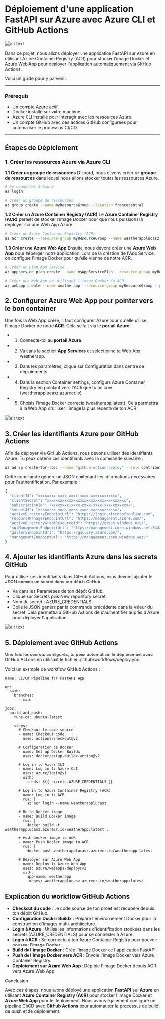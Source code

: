 # Déploiement d'une application FastAPI sur Azure avec Azure CLI et GitHub Actions

![alt text](image-2.png)

Dans ce projet, nous allons déployer une application FastAPI sur Azure en utilisant Azure Container Registry (ACR) pour stocker l'image Docker et Azure Web App pour déployer l'application automatiquement via GitHub Actions.

Voici un guide pour y parvenir.

***
### Prérequis
- Un compte Azure actif.
- Docker installé sur votre machine.
- Azure CLI installé pour interagir avec les ressources Azure.
- Un compte GitHub avec des actions GitHub configurées pour automatiser le processus CI/CD.
*** 
## Étapes de Déploiement
### 1. Créer les ressources Azure via Azure CLI

**1.1 Créer un groupe de ressources**
D'abord, nous devons créer un **groupe de ressources** dans lequel nous allons stocker toutes les ressources Azure.

```bash
# Se connecter à Azure
az login

# Créer un groupe de ressources
az group create --name myResourceGroup --location francecentral
```
**1.2 Créer un Azure Container Registry (ACR)**
Le **Azure Container Registry (ACR)** permet de stocker l'image Docker pour que nous puissions la déployer sur une Web App Azure.
```bash
# Créer un Azure Container Registry (ACR)
az acr create --resource-group myResourceGroup --name weatherapplucasz --sku Basic
```
**1.3 Créer une Azure Web App**
Ensuite, nous devons créer une **Azure Web App** pour héberger notre application. Lors de la création de l'App Service, on configure l'image Docker pour qu'elle vienne de notre ACR.

```bash
# Créer un plan App Service
az appservice plan create --name myAppServicePlan --resource-group myResourceGroup --sku B1 --is-linux

# Créer une Web App en utilisant l'image Docker du ACR
az webapp create --name weatherapp --resource-group myResourceGroup --plan myAppServicePlan --deployment-container-image-name weatherapplucasz.azurecr.io/weatherapp:latest
```

## 2. Configurer Azure Web App pour pointer vers le bon container
Une fois la Web App créée, il faut configurer Azure pour qu'elle utilise l'image Docker de notre **ACR**. Cela se fait via le **portail Azure**.

- 1. Connecte-toi au **portail Azure**.
- 2. Va dans la section **App Services** et sélectionne ta Web App weatherapp.
- 3. Dans les paramètres, clique sur Configuration dans centre de déploiements
- 4. Dans la section Container settings, configure Azure Container Registry en pointant vers l'ACR que tu as créé (weatherapplucasz.azurecr.io).
- 5. Choisis l'image Docker correcte (weatherapp:latest).
Cela permettra à la Web App d'utiliser l'image la plus récente de ton ACR.

![alt text](image.png)

## 3. Créer les identifiants Azure pour GitHub Actions
Afin de déployer via GitHub Actions, nous devons utiliser des identifiants Azure. Tu peux obtenir ces identifiants avec la commande suivante :
```bash
az ad sp create-for-rbac --name "github-action-deploy" --role contributor --scopes /subscriptions/<subscription-id>/resourceGroups/myResourceGroup --sdk-auth

```
Cette commande génère un JSON contenant les informations nécessaires pour l'authentification. Par exemple :
```bash
{
  "clientId": "xxxxxxxx-xxxx-xxxx-xxxx-xxxxxxxxxxxx",
  "clientSecret": "xxxxxxxxxxxxxxxxxxxxxxxxxxxxxxxxxxxx",
  "subscriptionId": "xxxxxxxx-xxxx-xxxx-xxxx-xxxxxxxxxxxx",
  "tenantId": "xxxxxxxx-xxxx-xxxx-xxxx-xxxxxxxxxxxx",
  "activeDirectoryEndpointUrl": "https://login.microsoftonline.com",
  "resourceManagerEndpointUrl": "https://management.azure.com/",
  "activeDirectoryGraphResourceId": "https://graph.windows.net/",
  "sqlManagementEndpointUrl": "https://management.core.windows.net:8443/",
  "galleryEndpointUrl": "https://gallery.azure.com/",
  "managementEndpointUrl": "https://management.core.windows.net/"
}
```

## 4. Ajouter les identifiants Azure dans les secrets GitHub
Pour utiliser ces identifiants dans GitHub Actions, nous devons ajouter le JSON comme un secret dans ton dépôt GitHub.

- Va dans les Paramètres de ton dépôt GitHub.
- Clique sur Secrets puis New repository secret.
- Nom du secret : AZURE_CREDENTIALS
- Colle le JSON généré par la commande précédente dans la valeur du secret.
Cela permettra à GitHub Actions de s'authentifier auprès d'Azure pour déployer l'application.

![alt text](image-1.png)

## 5. Déploiement avec GitHub Actions
Une fois les secrets configurés, tu peux automatiser le déploiement avec GitHub Actions en utilisant le fichier .github/workflows/deploy.yml.

Voici un exemple de workflow GitHub Actions :
```YML
name: CI/CD Pipeline for FastAPI App

on:
  push:
    branches:
      - main

jobs:
  build_and_push:
    runs-on: ubuntu-latest

    steps:
      # Checkout le code source
      - name: Checkout code
        uses: actions/checkout@v2

      # Configuration de Docker
      - name: Set up Docker Buildx
        uses: docker/setup-buildx-action@v2

      # Log in to Azure CLI
      - name: Log in to Azure CLI
        uses: azure/login@v1
        with:
          creds: ${{ secrets.AZURE_CREDENTIALS }}

      # Log in to Azure Container Registry (ACR)
      - name: Log in to ACR
        run: |
          az acr login --name weatherapplucasz

      # Build Docker image
      - name: Build Docker image
        run: |
          docker build -t weatherapplucasz.azurecr.io/weatherapp:latest .

      # Push Docker image to ACR
      - name: Push Docker image to ACR
        run: |
          docker push weatherapplucasz.azurecr.io/weatherapp:latest

      # Déployer sur Azure Web App
      - name: Deploy to Azure Web App
        uses: azure/webapps-deploy@v2
        with:
          app-name: weatherapp
          images: weatherapplucasz.azurecr.io/weatherapp:latest

```

## Explication du workflow GitHub Actions
- **Checkout du code** : Le code source de ton projet est récupéré depuis ton dépôt GitHub.
- **Configuration Docker Buildx** : Prépare l'environnement Docker pour la construction d'images multi-architecture.
- **Login à Azure** : Utilise les informations d'identification stockées dans les secrets (AZURE_CREDENTIALS) pour se connecter à Azure.
- **Login à ACR** : Se connecte à ton Azure Container Registry pour pouvoir pousser l'image Docker.
- **Build de l'image Docker** : Crée l'image Docker de l'application FastAPI.
- **Push de l'image Docker vers ACR** : Envoie l'image Docker vers Azure Container Registry.
- **Déploiement sur Azure Web App** : Déploie l'image Docker depuis ACR vers Azure Web App.

Conclusion

Avec ces étapes, nous avons déployé une application **FastAPI** sur **Azure** en utilisant **Azure Container Registry (ACR)** pour stocker l'image Docker et **Azure Web App** pour le déploiement. Nous avons également configuré un pipeline CI/CD avec **GitHub Actions** pour automatiser le processus de build, de push et de déploiement.